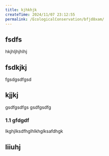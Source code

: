 ```yaml
---
title: kjhkhjk
createTime: 2024/11/07 23:12:55
permalink: /EcologicalConservation/bfjd8xam/
---
```



## fsdfs
hkjhljhjhlhj
## fsdkjkj

fgsdgsdfgsd

## kjjkj

gsdfgsdfgs
gsdfgsdfg

### 1.1 gfdgdf


lkghjlksdfhglhlkhglksafdhgk

## liiuhj



